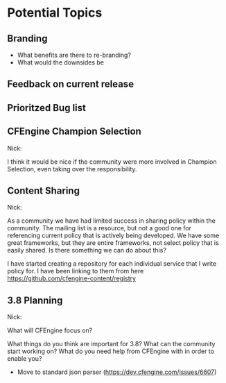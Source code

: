# Potential Topics

## Branding
  - What benefits are there to re-branding?
  - What would the downsides be

## Feedback on current release

## Prioritzed Bug list

## CFEngine Champion Selection
Nick:

  I think it would be nice if the community were more involved in Champion
  Selection, even taking over the responsibility.

## Content Sharing
Nick:

  As a community we have had limited success in sharing policy within the
  community. The mailing list is a resource, but not a good one for referencing
  current policy that is actively being developed. We have some great frameworks,
  but they are entire frameworks, not select policy that is easily shared. Is
  there something we can do about this?

  I have started creating a repository for each individual service that I write
  policy for. I have been linking to them from here
  https://github.com/cfengine-content/registry

## 3.8 Planning
Nick:

  What will CFEngine focus on?

  What things do you think are important for 3.8? What can the community start
  working on? What do you need help from CFEngine with in order to enable you?

  - Move to standard json parser (https://dev.cfengine.com/issues/6607)
